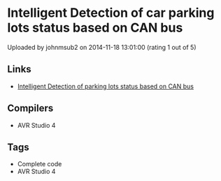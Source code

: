 # Intelligent Detection of car  parking lots status based on CAN bus

Uploaded by johnmsub2 on 2014-11-18 13:01:00 (rating 1 out of 5)

## Links

- [Intelligent Detection of parking lots status based on CAN bus](http://d.wanfangdata.com.cn/Periodical_yqyb2006z3255.aspx)

## Compilers

- AVR Studio 4

## Tags

- Complete code
- AVR Studio 4
